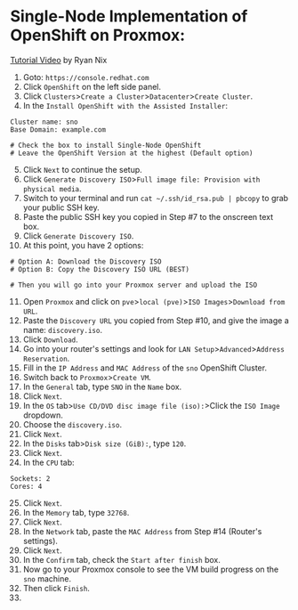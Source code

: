# Single-Node Implementation of OpenShift on Proxmox:
[Tutorial Video](https://www.youtube.com/watch?v=leJa9HmvdI0&t=13s) by Ryan Nix

1) Goto: `https://console.redhat.com`
2) Click `OpenShift` on the left side panel.
3) Click `Clusters`>`Create a Cluster`>`Datacenter`>`Create Cluster`.
4) In the `Install OpenShift with the Assisted Installer`:
```
Cluster name: sno
Base Domain: example.com

# Check the box to install Single-Node OpenShift
# Leave the OpenShift Version at the highest (Default option)
```
5) Click `Next` to continue the setup.
6) Click `Generate Discovery ISO`>`Full image file: Provision with physical media`.
7) Switch to your terminal and run `cat ~/.ssh/id_rsa.pub | pbcopy` to grab your public SSH key.
8) Paste the public SSH key you copied in Step #7 to the onscreen text box.
9) Click `Generate Discovery ISO`.
10) At this point, you have 2 options:
```
# Option A: Download the Discovery ISO
# Option B: Copy the Discovery ISO URL (BEST)

# Then you will go into your Proxmox server and upload the ISO
```
11) Open `Proxmox` and click on `pve`>`local (pve)`>`ISO Images`>`Download from URL`.
12) Paste the `Discovery URL` you copied from Step #10, and give the image a name: `discovery.iso`.
13) Click `Download`.
14) Go into your router's settings and look for `LAN Setup`>`Advanced`>`Address Reservation`.
15) Fill in the `IP Address` and `MAC Address` of the `sno` OpenShift Cluster.
16) Switch back to `Proxmox`>`Create VM`.
17) In the `General` tab, type `SNO` in the `Name` box.
18) Click `Next`.
19) In the `OS` tab>`Use CD/DVD disc image file (iso):`>Click the `ISO Image` dropdown.
20) Choose the `discovery.iso`.
21) Click `Next`.
22) In the `Disks` tab>`Disk size (GiB):`, type `120`.
23) Click `Next`.
24) In the `CPU` tab:
```
Sockets: 2
Cores: 4
```
25) Click `Next`.
26) In the `Memory` tab, type `32768`.
27) Click `Next`.
28) In the `Network` tab, paste the `MAC Address` from Step #14 (Router's settings).
29) Click `Next`.
30) In the `Confirm` tab, check the `Start after finish` box.
31) Now go to your Proxmox console to see the VM build progress on the `sno` machine.
32) Then click `Finish`.
33) 

